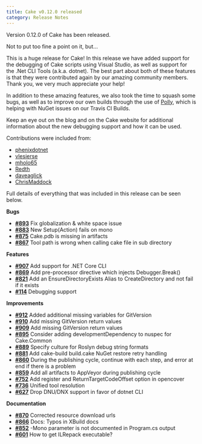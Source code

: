 ```yaml
---
title: Cake v0.12.0 released
category: Release Notes
---
```


Version 0.12.0 of Cake has been released.

Not to put too fine a point on it, but...

This is a huge release for Cake!  In this release we have added support for the debugging of Cake scripts using Visual Studio, as well as support for the .Net CLI Tools (a.k.a. dotnet).  The best part about both of these features is that they were contributed again by our amazing community members.  Thank you, we very much appreciate your help!

In addition to these amazing features, we also took the time to squash some bugs, as well as to improve our own builds through the use of [Polly](https://github.com/App-vNext/Polly), which is helping with NuGet issues on our Travis CI Builds.

Keep an eye out on the blog and on the Cake website for additional information about the new debugging support and how it can be used.

Contributions were included from:

 - [phenixdotnet](https://github.com/phenixdotnet)
 - [vlesierse](https://github.com/vlesierse)
 - [mholo65](https://github.com/mholo65)
 - [Redth](https://github.com/Redth)
 - [daveaglick](https://github.com/daveaglick)
 - [ChrisMaddock](https://github.com/ChrisMaddock)

Full details of everything that was included in this release can be seen below.

<!--excerpt-->

__Bugs__

- [__#893__](https://github.com/cake-build/cake/pull/893) Fix globalization & white space issue
- [__#883__](https://github.com/cake-build/cake/issues/883) New Setup(Action<ICakeContext>)  fails on mono
- [__#875__](https://github.com/cake-build/cake/issues/875) Cake.pdb is missing in artifacts
- [__#867__](https://github.com/cake-build/cake/issues/867) Tool path is wrong when calling cake file in sub directory

__Features__

- [__#907__](https://github.com/cake-build/cake/issues/907) Add support for .NET Core CLI
- [__#869__](https://github.com/cake-build/cake/issues/869) Add pre-processor directive which injects Debugger.Break()
- [__#821__](https://github.com/cake-build/cake/issues/821) Add an EnsureDirectoryExists Alias to CreateDirectory and not fail if it exists
- [__#114__](https://github.com/cake-build/cake/issues/114) Debugging support

__Improvements__

- [__#912__](https://github.com/cake-build/cake/issues/912) Added additional missing variables for GitVersion
- [__#910__](https://github.com/cake-build/cake/issues/910) Add missing GitVersion return values
- [__#909__](https://github.com/cake-build/cake/pull/909) Add missing GitVersion return values
- [__#895__](https://github.com/cake-build/cake/issues/895) Consider adding developmentDependency to nuspec for Cake.Common
- [__#889__](https://github.com/cake-build/cake/pull/889) Specify culture for Roslyn debug string formats
- [__#881__](https://github.com/cake-build/cake/issues/881) Add cake-build build.cake NuGet restore retry handling
- [__#860__](https://github.com/cake-build/cake/issues/860) During the publishing cycle, continue with each step, and error at end if there is a problem
- [__#859__](https://github.com/cake-build/cake/issues/859) Add all artifacts to AppVeyor during publishing cycle
- [__#752__](https://github.com/cake-build/cake/issues/752) Add register and ReturnTargetCodeOffset option in opencover
- [__#736__](https://github.com/cake-build/cake/issues/736) Unified tool resolution
- [__#627__](https://github.com/cake-build/cake/issues/627) Drop DNU/DNX support in favor of dotnet CLI

__Documentation__

- [__#870__](https://github.com/cake-build/cake/pull/870) Corrected resource download urls
- [__#866__](https://github.com/cake-build/cake/pull/866) Docs: Typos in XBuild docs
- [__#852__](https://github.com/cake-build/cake/issues/852) -Mono parameter is not documented in Program.cs output
- [__#601__](https://github.com/cake-build/cake/issues/601) How to get ILRepack executable?

